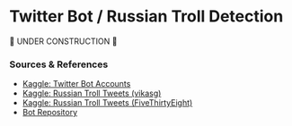 # Twitter Bot / Russian Troll Detection
:construction: UNDER CONSTRUCTION :construction:


### Sources & References
* [Kaggle: Twitter Bot Accounts](https://www.kaggle.com/davidmartngutirrez/twitter-bots-accounts)
* [Kaggle: Russian Troll Tweets (vikasg)](https://www.kaggle.com/vikasg/russian-troll-tweets)
* [Kaggle: Russian Troll Tweets (FiveThirtyEight)](https://www.kaggle.com/fivethirtyeight/russian-troll-tweets)
* [Bot Repository](https://botometer.osome.iu.edu/bot-repository/index.html)
